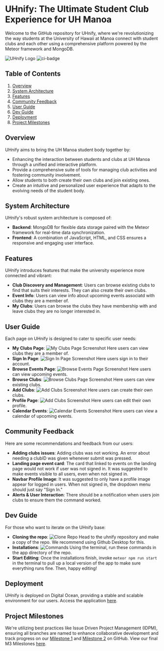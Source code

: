 # UHnify: The Ultimate Student Club Experience for UH Manoa

Welcome to the GitHub repository for UHnify, where we're revolutionizing the way students at the University of Hawaii at Manoa connect with student clubs and each other using a comprehensive platform powered by the Meteor framework and MongoDB.

![UHnify Logo](LOGO.png)
![ci-badge](https://github.com/uhnify/uhnify/workflows/uhnify/badge.svg)
## Table of Contents
1. [Overview](#overview)
2. [System Architecture](#system-architecture)
3. [Features](#features)
4. [Community Feedback](#community-feedback)
5. [User Guide](#user-guide)
6. [Dev Guide](#dev-guide)
7. [Deployment](#deployment)
8. [Project Milestones](#project-milestones)


## Overview

UHnify aims to bring the UH Manoa student body together by:
- Enhancing the interaction between students and clubs at UH Manoa through a unified and interactive platform.
- Provide a comprehensive suite of tools for managing club activities and fostering community involvement.
- Allow students to both create their own clubs and join existing ones.
- Create an intuitive and personalized user experience that adapts to the evolving needs of the student body.

## System Architecture

UHnify's robust system architecture is composed of:
- **Backend**: MongoDB for flexible data storage paired with the Meteor framework for real-time data synchronization.
- **Frontend**: A combination of JavaScript, HTML, and CSS ensures a responsive and engaging user interface.

## Features

UHnify introduces features that make the university experience more connected and vibrant:
- **Club Discovery and Management**: Users can browse existing clubs to find that suits their interests. They can also create their own clubs.
- **Event Info**: Users can view info about upcoming events associatd with clubs they are a member of.
- **My Clubs**: Users can browse the clubs they have membership with and leave clubs they are no longer interested in.

## User Guide 

Each page on UHnify is designed to cater to specific user needs:
- **My Clubs Page**: ![My Clubs Page Screenshot](Myclubs.png) Here users can view clubs they are a member of.
- **Sign In Page**: ![Sign In Page Screenshot](SignIn.png) Here users sign in to their account. 
- **Browse Events Page**: ![Browse Events Page Screenshot](BrowseEvents.png) Here users can view upcoming events.
- **Browse Clubs**: ![Browse Clubs Page Screenshot](BrowseClubs.png) Here users can view existing clubs.
- **Add Clubs**: ![Add Clubs Screenshot](AddClubs.png) Here users can create their own clubs.
- **Profile Page**: ![Add Clubs Screenshot](profileimage.png) Here users can edit their own profile.
-  **Calendar Events**: ![Calendar Events Screenshot](calendar.png) Here users can view a calendar of upcoming events.

## Community Feedback

Here are some recommendations and feedback from our users:
- **Adding clubs issues**: Adding clubs was not working. An error about needing a clubID was given whenever submit was pressed. 
- **Landing page event card**: The card that linked to events on the landing page would not work if user was not signed in. It was suggested to make events visible to all users, even when not signed in. 
- **Navbar Profile Image**: It was suggested to only have a profile image appear for logged in users. When not signed in, the dropdown menu should just say "Sign In."
- **Alerts & User Interaction**: There should be a notification when users join clubs to ensure them the command worked. 

## Dev Guide 

For those who want to iterate on the UHnify base:
- **Cloning the repo**: ![Clone Repo](CloneRepo.png) Head to the uhnify repository and make a copy of the repo. We recommend using Github Desktop for this. 
- **Installations**: ![Commands](Installcommands.png) Using the terminal, run these commands in the app directory of the repo. 
- **Start Editing**: Once the installations finish, invoke `meteor npm run start` in the terminal to pull up a local version of the app to make sure everything runs fine. Then, happy editing! 
 
## Deployment

UHnify is deployed on Digital Ocean, providing a stable and scalable environment for our users. Access the application [here](https://uhnify.online).

## Project Milestones

We're utilizing best practices like Issue Driven Project Management (IDPM), ensuring all branches are named to enhance collaborative development and track progress on our [Milestone 1](https://github.com/orgs/uhnify/projects/1) and [Milestone 2](https://github.com/orgs/uhnify/projects/2) on GitHub. View our final M3 Milestones [here](https://github.com/orgs/uhnify/projects/3).
